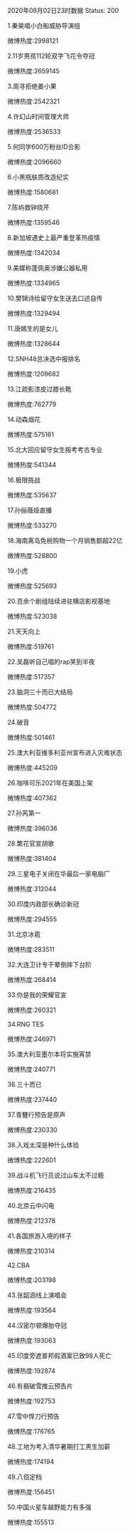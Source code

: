 2020年08月02日23时数据
Status: 200

1.秦昊唱小白船威胁导演组

微博热度:2998121

2.11岁男孩112轮双字飞花令夺冠

微博热度:2659145

3.周寻拒绝姜小果

微博热度:2542321

4.许幻山时间管理大师

微博热度:2536533

5.何同学600万粉丝ID合影

微博热度:2096660

6.小黑瓶肤质改造纪实

微博热度:1580681

7.陈屿救钟晓芹

微博热度:1359546

8.新加坡遇史上最严重登革热疫情

微博热度:1342034

9.美媒称蓬佩奥涉嫌公器私用

微博热度:1334965

10.樊锦诗给留守女生送去口述自传

微博热度:1329494

11.唐嫣生的是女儿

微博热度:1328644

12.SNH48总决选中报排名

微博热度:1209682

13.江疏影漆皮过膝长靴

微博热度:762779

14.动森烟花

微博热度:575161

15.北大回应留守女生报考考古专业

微博热度:541344

16.极限挑战

微博热度:535637

17.孙俪薇娅直播

微博热度:533270

18.海南离岛免税购物一个月销售额超22亿

微博热度:528800

19.小虎

微博热度:525693

20.百余个剧组陆续进驻横店影视基地

微博热度:523038

21.天天向上

微博热度:519761

22.吴磊听自己唱的rap笑到半夜

微博热度:517357

23.脑洞三十而已大结局

微博热度:504772

24.破音

微博热度:501461

25.澳大利亚维多利亚州宣布进入灾难状态

微博热度:445209

26.咖啡可乐2021年在美国上架

微博热度:407362

27.孙芮第一

微博热度:396036

28.繁花官宣胡歌

微博热度:381404

29.三星电子关闭在华最后一家电脑厂

微博热度:312044

30.印度内政部长确诊新冠

微博热度:294555

31.北京冰雹

微博热度:283511

32.大连卫计专干晕倒摔下台阶

微博热度:268414

33.你是我的荣耀官宣

微博热度:260321

34.RNG TES

微博热度:246971

35.澳大利亚墨尔本将实施宵禁

微博热度:240771

36.三十而已

微博热度:237440

37.青簪行预告是原声

微博热度:230330

38.入戏太深是种什么体验

微博热度:222601

39.战斗机飞行员说过山车太不过瘾

微博热度:216435

40.北京云中闪电

微博热度:212378

41.各国旅游入境的样子

微博热度:210314

42.CBA

微博热度:203198

43.张韶涵线上演唱会

微博热度:193564

44.汉密尔顿爆胎夺冠

微博热度:193063

45.印度旁遮普邦假酒案已致98人死亡

微博热度:192874

46.有翡破雪推云预告片

微博热度:192753

47.雪中悍刀行预告

微博热度:176765

48.工地为考入清华暑期打工男生加薪

微博热度:174194

49.八佰定档

微博热度:156451

50.中国火星车越野能力有多强

微博热度:155513

